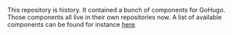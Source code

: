 This repository is history. It contained a bunch of components for GoHugo. Those components all live in their own repositories now. A list of available components can be found for instance [here](https://github.com/dnb-org/dnb-hugo-hooks#other-gohugo-components-by-dnb-org).

